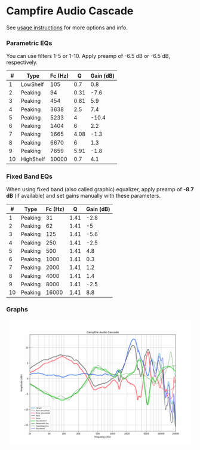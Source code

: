 # Campfire Audio Cascade
See [usage instructions](https://github.com/jaakkopasanen/AutoEq#usage) for more options and info.

### Parametric EQs
You can use filters 1-5 or 1-10. Apply preamp of -6.5 dB or -6.5 dB, respectively.

|   # | Type      |   Fc (Hz) |    Q |   Gain (dB) |
|-----|-----------|-----------|------|-------------|
|   1 | LowShelf  |       105 | 0.7  |         0.8 |
|   2 | Peaking   |        94 | 0.31 |        -7.6 |
|   3 | Peaking   |       454 | 0.81 |         5.9 |
|   4 | Peaking   |      3638 | 2.5  |         7.4 |
|   5 | Peaking   |      5233 | 4    |       -10.4 |
|   6 | Peaking   |      1404 | 6    |         2.2 |
|   7 | Peaking   |      1665 | 4.08 |        -1.3 |
|   8 | Peaking   |      6670 | 6    |         1.3 |
|   9 | Peaking   |      7659 | 5.91 |        -1.8 |
|  10 | HighShelf |     10000 | 0.7  |         4.1 |

### Fixed Band EQs
When using fixed band (also called graphic) equalizer, apply preamp of **-8.7 dB** (if available) and set gains manually with these parameters.

|   # | Type    |   Fc (Hz) |    Q |   Gain (dB) |
|-----|---------|-----------|------|-------------|
|   1 | Peaking |        31 | 1.41 |        -2.8 |
|   2 | Peaking |        62 | 1.41 |        -5   |
|   3 | Peaking |       125 | 1.41 |        -5.6 |
|   4 | Peaking |       250 | 1.41 |        -2.5 |
|   5 | Peaking |       500 | 1.41 |         4.8 |
|   6 | Peaking |      1000 | 1.41 |         0.3 |
|   7 | Peaking |      2000 | 1.41 |         1.2 |
|   8 | Peaking |      4000 | 1.41 |         1.4 |
|   9 | Peaking |      8000 | 1.41 |        -2.5 |
|  10 | Peaking |     16000 | 1.41 |         8.8 |

### Graphs
![](./Campfire%20Audio%20Cascade.png)
